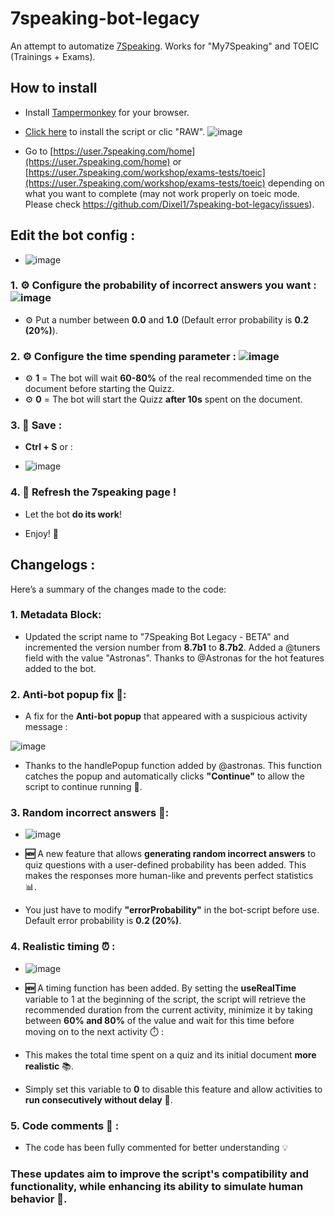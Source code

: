 # 7speaking-bot-legacy
An attempt to automatize [7Speaking](7speaking.com). Works for "My7Speaking" and TOEIC (Trainings + Exams).

## How to install
- Install [Tampermonkey](https://www.tampermonkey.net/) for your browser.
- [Click here](https://github.com/Dixel1/7speaking-bot-legacy/raw/main/7speaking.user.js) to install the script or clic "RAW".
![image](https://github.com/Dixel1/7speaking-bot-legacy/assets/63664894/4d7af9cc-8765-4d2f-b4cc-52db5ff5f256)


- Go to [https://user.7speaking.com/home](https://user.7speaking.com/home) or [https://user.7speaking.com/workshop/exams-tests/toeic](https://user.7speaking.com/workshop/exams-tests/toeic) depending on what you want to complete (may not work properly on toeic mode. Please check https://github.com/Dixel1/7speaking-bot-legacy/issues).

## Edit the bot config :

- ![image](https://github.com/user-attachments/assets/0acc329c-1bf6-43e7-b908-fef4f1019f71)

### 1. ⚙️ Configure the probability of incorrect answers you want : ![image](https://github.com/user-attachments/assets/1ae47b69-c22d-4656-baa5-233aa249702b)

- ⚙️ Put a number between **0.0** and **1.0** (Default error probability is **0.2 (20%)**). 

### 2. ⚙️ Configure the time spending parameter : ![image](https://github.com/user-attachments/assets/725c4389-10bf-4933-bbfb-e0598921d9bd)

- ⚙️ **1** = The bot will wait **60-80%** of the real recommended time on the document before starting the Quizz.
- ⚙️ **0** = The bot will start the Quizz **after 10s** spent on the document.

### 3. 💾 Save :

- **Ctrl + S** or :

- ![image](https://github.com/user-attachments/assets/c0c75cf0-4c7d-4a00-9306-3cd78af69be5)

### 4. 🔄 Refresh the 7speaking page !
  
- Let the bot **do its work**!
  
- Enjoy! 🎉

## Changelogs :

Here’s a summary of the changes made to the code:

### 1. **Metadata Block**:
  - Updated the script name to "7Speaking Bot Legacy - BETA" and incremented the version number from **8.7b1** to **8.7b2**. Added a @tuners field with the value "Astronas". Thanks to @Astronas for the hot features added to the bot.

### 2. **Anti-bot popup fix 🚫**:

- A fix for the **Anti-bot popup** that appeared with a suspicious activity message :

![image](https://github.com/user-attachments/assets/e203c431-6739-4963-af55-a3a3c3b1c69e)

- Thanks to the handlePopup function added by @astronas. This function catches the popup and automatically clicks **"Continue"** to allow the script to continue running 🔄.

### 3. **Random incorrect answers 🤔**:

- ![image](https://github.com/user-attachments/assets/1ae47b69-c22d-4656-baa5-233aa249702b)

- **🆕** A new feature that allows **generating random incorrect answers** to quiz questions with a user-defined probability has been added. This makes the responses more human-like and prevents perfect statistics 📊.

- You just have to modify **"errorProbability"** in the bot-script before use. Default error probability is **0.2 (20%)**.

### 4. **Realistic timing ⏰** :

- ![image](https://github.com/user-attachments/assets/725c4389-10bf-4933-bbfb-e0598921d9bd)

- **🆕** A timing function has been added. By setting the **useRealTime** variable to 1 at the beginning of the script, the script will retrieve the recommended duration from the current activity, minimize it by taking between **60% and 80%** of the value and wait for this time before moving on to the next activity ⏱️ :

- This makes the total time spent on a quiz and its initial document **more realistic** 📚. 

- Simply set this variable to **0** to disable this feature and allow activities to **run consecutively without delay** 🚀.

### 5. **Code comments 📝** :

- The code has been fully commented for better understanding 💡

### These updates aim to improve the script's compatibility and functionality, while enhancing its ability to simulate human behavior 🤖.
